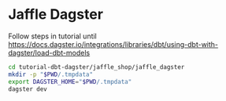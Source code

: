 # Jaffle Dagster

Follow steps in tutorial until https://docs.dagster.io/integrations/libraries/dbt/using-dbt-with-dagster/load-dbt-models

```bash
cd tutorial-dbt-dagster/jaffle_shop/jaffle_dagster
mkdir -p "$PWD/.tmpdata"
export DAGSTER_HOME="$PWD/.tmpdata"
dagster dev
```
